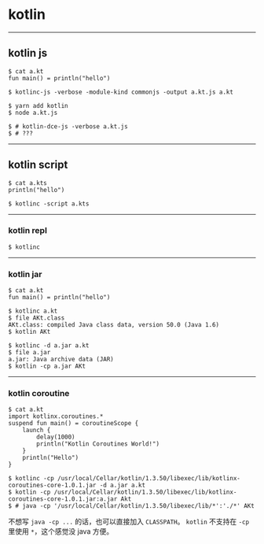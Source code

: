 # kotlin

---

## kotlin js

```
$ cat a.kt
fun main() = println("hello")

$ kotlinc-js -verbose -module-kind commonjs -output a.kt.js a.kt

$ yarn add kotlin
$ node a.kt.js

$ # kotlin-dce-js -verbose a.kt.js
$ # ???
```

---

## kotlin script

```
$ cat a.kts
println("hello")

$ kotlinc -script a.kts
```

---

### kotlin repl

```
$ kotlinc
```
---

### kotlin jar

```
$ cat a.kt
fun main() = println("hello")

$ kotlinc a.kt
$ file AKt.class
AKt.class: compiled Java class data, version 50.0 (Java 1.6)
$ kotlin AKt

$ kotlinc -d a.jar a.kt
$ file a.jar
a.jar: Java archive data (JAR)
$ kotlin -cp a.jar AKt
```

---

### kotlin coroutine

```
$ cat a.kt
import kotlinx.coroutines.*
suspend fun main() = coroutineScope {
    launch {
        delay(1000)
        println("Kotlin Coroutines World!")
    }
    println("Hello")
}

$ kotlinc -cp /usr/local/Cellar/kotlin/1.3.50/libexec/lib/kotlinx-coroutines-core-1.0.1.jar -d a.jar a.kt
$ kotlin -cp /usr/local/Cellar/kotlin/1.3.50/libexec/lib/kotlinx-coroutines-core-1.0.1.jar:a.jar Akt
$ # java -cp '/usr/local/Cellar/kotlin/1.3.50/libexec/lib/*':'./*' AKt
```

不想写 `java -cp ...` 的话，也可以直接加入 `CLASSPATH`。
`kotlin` 不支持在 `-cp` 里使用 `*`，这个感觉没 java 方便。
